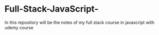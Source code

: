 # Full-Stack-JavaScript-
In this repository will be the notes of my full stack course in javascript with udemy course
